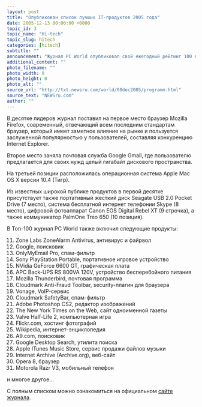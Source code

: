 ```yaml
---
layout: post
title: "Опубликован список лучших IT-продуктов 2005 года"
date: 2005-12-13 00:00:00 +0000
topic_id: 3
topic_name: "Hi-tech"
topic_slug: hitech
categories: [hitech]
subtitle: ""
announcement: "Журнал PC World опубликовал свой ежегодный рейтинг 100 лучших продуктов в сфере информационных технологий. В этот список традиционно вошло все лучшее, по мнению редакторов журнала, что было произведено из программного и аппаратного обеспечения в 2005 году."
additional_content: ""
photo_filename: ""
photo_width: 0
photo_height: 0
photo_alt: ""
source_url: "http://txt.newsru.com/world/08dec2005/programm.html"
source_text: "NEWSru.com"
author: ""
---
```

В десятке лидеров журнал поставил на первое место браузер Mozilla Firefox, современный, отвечающий всем последним стандартам браузер, который имеет заметное влияние на рынке и пользуется заслуженной популярностью у пользователей, составляя конкуренцию Internet Explorer.

Второе место заняла почтовая служба Google Gmail, где пользователю предлагается для своих нужд целый гигабайт дискового пространства.

На третьей позиции расположилась операционная система Apple Mac OS X версии 10.4 (Тигр).

Из известных широкой публике продуктов в первой десятке присутствует также портативный жесткий диск Seagate USB 2.0 Pocket Drive (7 место), система бесплатной интернет телефонии Skype (8 место), цифровой фотоаппарат Canon EOS Digital Rebel XT (9 строчка), а также коммуникатор PalmOne Treo 650 (10 позиция).

В Топ-100 журнал PC World также включил следующие продукты:

11. Zone Labs ZoneAlarm Antivirus, антивирус и файрвол
16. Google, поисковик
18. OnlyMyEmail Pro, спам-фильтр
19. Sony PlayStation Portable, портативное игровое устройство
20. NVidia GeForce 6600 GT, графическая плата
21. APC Back-UPS RS 800VA 120V, устройство бесперебойного питания
28. Mozilla Thunderbird, почтовая программа
29. Cloudmark Anti-Fraud Toolbar, security-плагин для браузера
30. Vonage, VoIP-сервис
31. Cloudmark SafetyBar, спам-фильтр
32. Adobe Photoshop CS2, редактор изображений
33. The New York Times on the Web, сайт одноименной газеты
38. Valve Half-Life 2, компьютерная игра
51. Flickr.com, хостинг фотографий
60. Wikipedia, интернет-энциклопедия
70. A9.com, поисковик
76. Google Desktop Search, утилита поиска
86. Apple ITunes Music Store, сервис продажи файлов музыки
87. Internet Archive (Archive.org), веб-сайт
88. Opera 8, браузер
90. Motorola Razr V3, мобильный телефон

и многое другое…

С полным списком можно ознакомиться на официальном <a href="http://www.pcworld.com/reviews/article/0,aid,120763,pg,12,00.asp" target="_blank">сайте журнала</a>.
